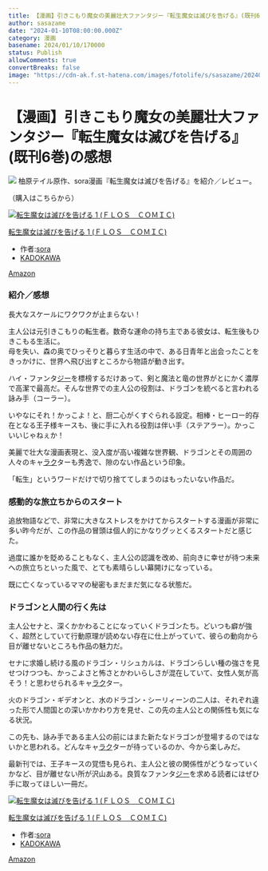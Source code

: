 ```yaml
---
title: 【漫画】引きこもり魔女の美麗壮大ファンタジー『転生魔女は滅びを告げる』(既刊6巻)の感想
author: sasazame
date: "2024-01-10T08:00:00.000Z"
category: 漫画
basename: 2024/01/10/170000
status: Publish
allowComments: true
convertBreaks: false
image: "https://cdn-ak.f.st-hatena.com/images/fotolife/s/sasazame/20240110/20240110154326.png"
---
```

# 【漫画】引きこもり魔女の美麗壮大ファンタジー『転生魔女は滅びを告げる』(既刊6巻)の感想

![](https://cdn-ak.f.st-hatena.com/images/fotolife/s/sasazame/20240110/20240110154326.png) 柚原テイル原作、sora漫画『転生魔女は滅びを告げる』を紹介／レビュー。

（購入はこちらから）

[![転生魔女は滅びを告げる 1 (ＦＬＯＳ　ＣＯＭＩＣ)](https://m.media-amazon.com/images/I/510YLFR+bXL._SL500_.jpg "転生魔女は滅びを告げる 1 (ＦＬＯＳ　ＣＯＭＩＣ)")](https://www.amazon.co.jp/dp/B07NW34LR7?tag=mochig08-22&linkCode=ogi&th=1&psc=1)

[転生魔女は滅びを告げる 1 (ＦＬＯＳ　ＣＯＭＩＣ)](https://www.amazon.co.jp/dp/B07NW34LR7?tag=mochig08-22&linkCode=ogi&th=1&psc=1)

-   作者:[sora](https://d.hatena.ne.jp/keyword/sora)
-   [KADOKAWA](https://d.hatena.ne.jp/keyword/KADOKAWA)

[Amazon](https://www.amazon.co.jp/dp/B07NW34LR7?tag=mochig08-22&linkCode=ogi&th=1&psc=1)

<!-- Extended Body -->

### 紹介／感想

長大なスケールにワクワクが止まらない！

主人公は元引きこもりの転生者。数奇な運命の持ち主である彼女は、転生後もひきこもる生活に。  
母を失い、森の奥でひっそりと暮らす生活の中で、ある日青年と出会ったことをきっかけに、世界へ飛び出すところから物語が動き出す。

ハイ・ファンタ[ジー](https://d.hatena.ne.jp/keyword/%A5%B8%A1%BC)を標榜するだけあって、剣と魔法と竜の世界がとにかく濃厚で高潔で最高だ。そんな世界での主人公の役割は、ドラゴンを統べると言われる詠み手（コーラー）。

いやなにそれ！かっこよ！と、厨二心がくすぐられる設定。相棒・ヒーロー的存在となる王子様キースも、後に手に入れる役割は伴い手（ステアラー）。かっこいいじゃねぇか！

  

美麗で壮大な漫画表現と、没入度が高い複雑な世界観、ドラゴンとその周囲の人々のキャ[ラク](https://d.hatena.ne.jp/keyword/%A5%E9%A5%AF)ターも秀逸で、隙のない作品という印象。

「転生」というワードだけで切り捨ててしまうのはもったいない作品だ。

### 感動的な旅立ちからのスタート

追放物語などで、非常に大きなストレスをかけてからスタートする漫画が非常に多い昨今だが、この作品の冒頭は個人的にかなりグッとくるスタートだと感じた。

過度に誰かを貶めることもなく、主人公の認識を改め、前向きに幸せが待つ未来への旅立ちといった風で、とても素晴らしい幕開けになっている。

既に亡くなっているママの秘密もまだまだ気になる状態だ。

### ドラゴンと人間の行く先は

主人公セナと、深くかかわることになっていくドラゴンたち。どいつも癖が強く、超然としていて行動原理が読めない存在に仕上がっていて、彼らの動向から目が離せないところも作品の魅力だ。

セナに求婚し続ける風のドラゴン・リシュカルは、ドラゴンらしい種の強さを見せつけつつも、かっこよさと怖さとかわいらしさが混在していて、女性人気が高そう！と思わせられるキャ[ラク](https://d.hatena.ne.jp/keyword/%A5%E9%A5%AF)ター。

火のドラゴン・ギデオンと、水のドラゴン・シーリィーンの二人は、それぞれ違った形で人間国との深いかかわり方を見せ、この先の主人公との関係性も気になる状況。

この先も、詠み手である主人公の前にはまた新たなドラゴンが登場するのではないかと思われる。どんなキャ[ラク](https://d.hatena.ne.jp/keyword/%A5%E9%A5%AF)ターが待っているのか、今から楽しみだ。

  

最新刊では、王子キースの覚悟も見られ、主人公と彼の関係性がどうなっていくかなど、目が離せない所が沢山ある。良質なファンタ[ジー](https://d.hatena.ne.jp/keyword/%A5%B8%A1%BC)を求める読者にはぜひ手に取ってほしい一冊だ。

[![転生魔女は滅びを告げる 1 (ＦＬＯＳ　ＣＯＭＩＣ)](https://m.media-amazon.com/images/I/510YLFR+bXL._SL500_.jpg "転生魔女は滅びを告げる 1 (ＦＬＯＳ　ＣＯＭＩＣ)")](https://www.amazon.co.jp/dp/B07NW34LR7?tag=mochig08-22&linkCode=ogi&th=1&psc=1)

[転生魔女は滅びを告げる 1 (ＦＬＯＳ　ＣＯＭＩＣ)](https://www.amazon.co.jp/dp/B07NW34LR7?tag=mochig08-22&linkCode=ogi&th=1&psc=1)

-   作者:[sora](https://d.hatena.ne.jp/keyword/sora)
-   [KADOKAWA](https://d.hatena.ne.jp/keyword/KADOKAWA)

[Amazon](https://www.amazon.co.jp/dp/B07NW34LR7?tag=mochig08-22&linkCode=ogi&th=1&psc=1)